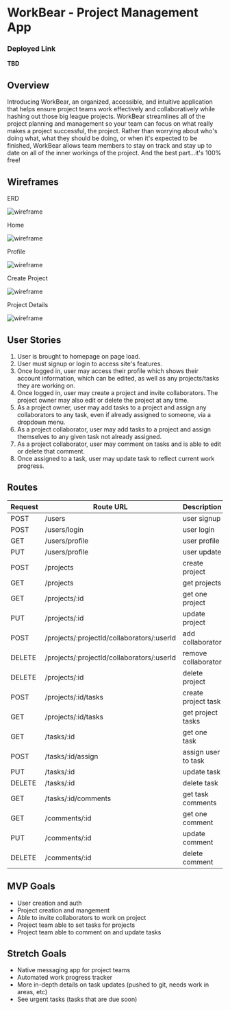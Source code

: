 # WorkBear - Project Management App

### Deployed Link
**TBD**

## Overview
Introducing WorkBear, an organized, accessible, and intuitive application that helps ensure project teams work effectively and collaboratively while hashing out those big league projects. WorkBear streamlines all of the project planning and management so your team can focus on what really makes a project successful, the project. Rather than worrying about who's doing what, what they should be doing, or when it's expected to be finished, WorkBear allows team members to stay on track and stay up to date on all of the inner workings of the project. And the best part...it's 100% free!

## Wireframes
ERD

![wireframe](https://i.imgur.com/M8W1hEc.png?1)

Home

![wireframe](https://i.imgur.com/3ILMqXW.png)

Profile

![wireframe](https://i.imgur.com/Wfw3P8i.png)

Create Project

![wireframe](https://i.imgur.com/4nIkn4m.png)

Project Details

![wireframe](https://i.imgur.com/nHGnm0H.png)


## User Stories
1. User is brought to homepage on page load.
2. User must signup or login to access site's features.
3. Once logged in, user may access their profile which shows their account information, which can be edited, as well as any projects/tasks they are working on.
4. Once logged in, user may create a project and invite collaborators. The project owner may also edit or delete the project at any time.
5. As a project owner, user may add tasks to a project and assign any collaborators to any task, even if already assigned to someone, via a dropdown menu.
6. As a project collaborator, user may add tasks to a project and assign themselves to any given task not already assigned.
7. As a project collaborator, user may comment on tasks and is able to edit or delete that comment.
8. Once assigned to a task, user may update task to reflect current work progress.

## Routes
| Request   | Route URL  | Description   |
| --------- | --------- | ------------- |
|   POST    | /users    | user signup   
|   POST    | /users/login | user login 
|   GET     | /users/profile | user profile
|   PUT     | /users/profile | user update
|   POST    | /projects | create project
|   GET     | /projects | get projects
|   GET     | /projects/:id | get one project
|   PUT     | /projects/:id | update project
|   POST    | /projects/:projectId/collaborators/:userId | add collaborator
|   DELETE  | /projects/:projectId/collaborators/:userId | remove collaborator
|   DELETE  | /projects/:id | delete project
|   POST    | /projects/:id/tasks | create project task
|   GET     | /projects/:id/tasks | get project tasks
|   GET     | /tasks/:id | get one task
|   POST     | /tasks/:id/assign | assign user to task
|   PUT     | /tasks/:id | update task
|   DELETE  | /tasks/:id | delete task
|   GET     | /tasks/:id/comments | get task comments
|   GET     | /comments/:id | get one comment
|   PUT     | /comments/:id | update comment
|   DELETE  | /comments/:id | delete comment
    
## MVP Goals
- User creation and auth
- Project creation and mangement
- Able to invite collaborators to work on project
- Project team able to set tasks for projects
- Project team able to comment on and update tasks

## Stretch Goals
- Native messaging app for project teams
- Automated work progress tracker
- More in-depth details on task updates (pushed to git, needs work in areas, etc)
- See urgent tasks (tasks that are due soon)
